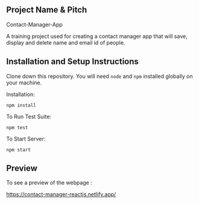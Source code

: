 ## Project Name & Pitch

Contact-Manager-App

A training project used for creating a contact manager app that will save, display and delete name and email id of people.


## Installation and Setup Instructions

Clone down this repository. You will need `node` and `npm` installed globally on your machine.  

Installation:

`npm install`  

To Run Test Suite:  

`npm test`  

To Start Server:

`npm start`  

 
## Preview

To see a preview of the webpage :

https://contact-manager-reactjs.netlify.app/
